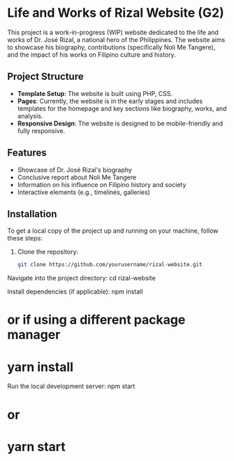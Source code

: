 # Life and Works of Rizal Website (G2)

This project is a work-in-progress (WIP) website dedicated to the life and works of Dr. José Rizal, a national hero of the Philippines. The website aims to showcase his biography, contributions (specifically Noli Me Tangere), and the impact of his works on Filipino culture and history.

## Project Structure

- **Template Setup**: The website is built using PHP, CSS.
- **Pages**: Currently, the website is in the early stages and includes templates for the homepage and key sections like biography, works, and analysis.
- **Responsive Design**: The website is designed to be mobile-friendly and fully responsive.

## Features

- Showcase of Dr. José Rizal's biography
- Conclusive report about Noli Me Tangere
- Information on his influence on Filipino history and society
- Interactive elements (e.g., timelines, galleries)

## Installation

To get a local copy of the project up and running on your machine, follow these steps:

1. Clone the repository:
   ```bash
   git clone https://github.com/yourusername/rizal-website.git
Navigate into the project directory:
cd rizal-website

Install dependencies (if applicable):
npm install
# or if using a different package manager
# yarn install

Run the local development server:
npm start
# or
# yarn start
